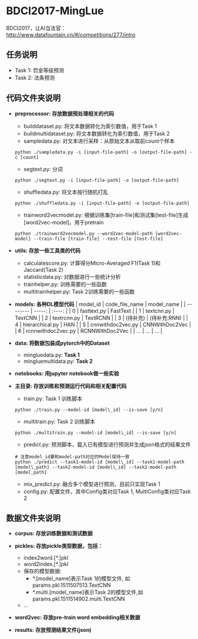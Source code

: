 # BDCI2017-MingLue
BDCI2017，让AI当法官：http://www.datafountain.cn/#/competitions/277/intro

## 任务说明
- Task 1: 罚金等级预测
- Task 2: 法条预测
## 代码文件夹说明
- **preprocessor: 存放数据预处理相关的代码**
    - builddataset.py: 将文本数据转化为索引数值，用于Task 1
    - buildmultidataset.py: 将文本数据转化为索引数值，用于Task 2
    - sampledata.py: 对文本进行采样：从原始文本从取前count个样本
    ```
    python ./sampledata.py -i [input-file-path] -o [output-file-path] -c [count]
    ```
    - segtext.py: 分词
    ```
    python ./segtext.py -i [input-file-path] -o [output-file-path]
    ```
    - shuffledata.py: 将文本按行随机打乱
    ```
    python ./shuffledata.py -i [input-file-path] -o [output-file-path]
    ```
    - trainword2vecmodel.py: 根据训练集[train-file]和测试集[test-file]生成[word2vec-model]，用于pretrain
    ```
    python ./trainword2vecmodel.py --word2vec-model-path [word2vec-model] --train-file [train-file] --test-file [test-file]
    ```

- **utils: 存放一些工具类的代码**
    - calculatescore.py: 计算得分Micro-Averaged F1(Task 1)和Jaccard(Task 2)
    - statisticdata.py: 对数据进行一些统计分析
    - trainhelper.py: 训练需要的一些函数
    - multitrainhelper.py: Task 2训练需要的一些函数

- **models: 各种DL模型代码**
    | model\_id  | code\_file\_name   | model\_name   |
    | --------   | -----:  | :----:  |
    | 0     | fasttext.py |   FastText     |
    | 1     |   textcnn.py   |   TextCNN   |
    | 2     |    textrcnn.py    |  TextRCNN  |
    | 3     | (待补充) |   (待补充:RNN)     |
    | 4     |   hierarchical.py   |   HAN   |
    | 5     |    cnnwithdoc2vec.py    |  CNNWithDoc2Vec  |
    | 6     | rcnnwithdoc2vec.py |   RCNNWithDoc2Vec     |
    | ...   |   ...  |   ...   |

- **data: 将数据包装成pytorch中的Dataset**
    - mingluedata.py: **Task 1**
    - mingluemultidata.py: **Task 2**

- **notebooks: 用jupyter notebook做一些实验**

- **主目录: 存放训练和预测运行代码和相关配置代码**
    - train.py: Task 1 训练脚本
    ```
    python ./train.py --model-id [model\_id] --is-save [y/n]
    ```
    - multitrain.py: Task 2 训练脚本
    ```
    python ./multitrain.py --model-id [model\_id] --is-save [y/n]
    ```
    - predict.py: 预测脚本，载入已有模型进行预测并生成json格式的结果文件
    ```
    # 注意model_id要和model-path对应的Model保持一致
    python ./predict --task1-model-id [model\_id] --task1-model-path [model\_path] --task2-model-id [model\_id] --task2-model-path [model_path]
    ```
    - mix\_predict.py: 融合多个模型进行预测，目前只实现Task 1
    - config.py: 配置文件，其中Config类对应Task 1, MultiConfig类对应Task 2

## 数据文件夹说明
- **corpus: 存放训练数据和测试数据**
- **pickles: 存放pickle类型数据，包括：**
    - index2word.[*.]pkl
    - word2index.[*.]pkl
    - 保存的模型数据:
        - \*.[model\_name]表示Task 1的模型文件, 如params.pkl.1511507513.TextCNN
        - \*.multi.[model\_name]表示Task 2的模型文件,如params.pkl.1511514902.multi.TextCNN
    - ...
    
- **word2vec: 存放pre-train word embedding相关数据**
- **results: 存放预测结果文件(json)**